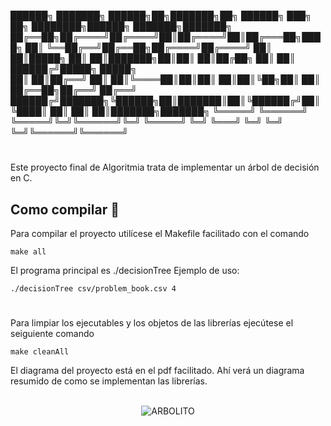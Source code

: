 ██████╗ ███████╗ ██████╗██╗███████╗██╗ ██████╗ ███╗   ██╗    ████████╗██████╗ ███████╗███████╗
██╔══██╗██╔════╝██╔════╝██║██╔════╝██║██╔═══██╗████╗  ██║    ╚══██╔══╝██╔══██╗██╔════╝██╔════╝
██║  ██║█████╗  ██║     ██║███████╗██║██║   ██║██╔██╗ ██║       ██║   ██████╔╝█████╗  █████╗  
██║  ██║██╔══╝  ██║     ██║╚════██║██║██║   ██║██║╚██╗██║       ██║   ██╔══██╗██╔══╝  ██╔══╝  
██████╔╝███████╗╚██████╗██║███████║██║╚██████╔╝██║ ╚████║       ██║   ██║  ██║███████╗███████╗
╚═════╝ ╚══════╝ ╚═════╝╚═╝╚══════╝╚═╝ ╚═════╝ ╚═╝  ╚═══╝       ╚═╝   ╚═╝  ╚═╝╚══════╝╚══════╝
#
Este proyecto final de Algoritmia trata de implementar un árbol de decisión en C.
## Como compilar 🔧
Para compilar el proyecto utilícese el Makefile facilitado con el comando 
```
make all
```
El programa principal es ./decisionTree
Ejemplo de uso:
```
./decisionTree csv/problem_book.csv 4
```
#
Para limpiar los ejecutables y los objetos de las librerías ejecútese el seiguiente comando 
```
make cleanAll
```
El diagrama del proyecto está en el pdf facilitado. Ahí verá un diagrama resumido de como se implementan las librerías.
<br></br>
<p align="center">
  <img src="https://i.pinimg.com/originals/1f/71/fd/1f71fd30ff5f7febb8346a0e0dd51d00.gif" alt="ARBOLITO"/>
</p>